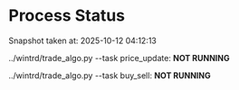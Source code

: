 # Process Status

Snapshot taken at: 2025-10-12 04:12:13

../wintrd/trade_algo.py --task price_update: **NOT RUNNING**

../wintrd/trade_algo.py --task buy_sell: **NOT RUNNING**

